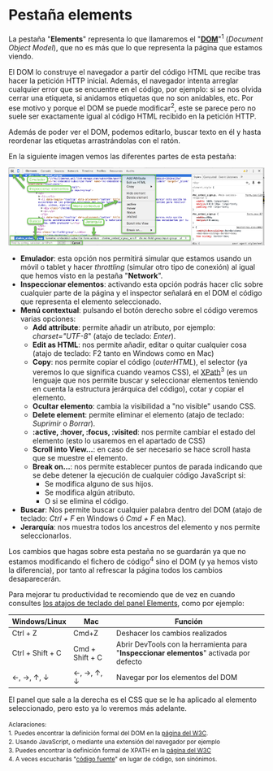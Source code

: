 # Pestaña elements

La pestaña "**Elements**" representa lo que llamaremos el "**[DOM](https://es.wikipedia.org/wiki/Document_Object_Model)**"<sup>1</sup> (*Document Object Model*), que no es más que lo que representa la página que estamos viendo.

El DOM lo construye el navegador a partir del código HTML que recibe tras hacer la petición HTTP inicial. Además, el navegador intenta arreglar cualquier error que se encuentre en el código, por ejemplo: si se nos olvida cerrar una etiqueta, si anidamos etiquetas que no son anidables, etc. Por ese motivo y porque el DOM se puede modificar<sup>2</sup>, este se parece pero no suele ser exactamente igual al código HTML recibido en la petición HTTP.

Además de poder ver el DOM, podemos editarlo, buscar texto en él y hasta reordenar las etiquetas arrastrándolas con el ratón.

En la siguiente imagen vemos las diferentes partes de esta pestaña:

[![](../images/pestana_elements_2.png)](../images/pestana_elements_2.png)

* **Emulador**: esta opción nos permitirá simular que estamos usando un móvil o tablet y hacer *throttling* (simular otro tipo de conexión) al igual que hemos visto en la pestaña "**Network**".
* **Inspeccionar elementos**: activando esta opción podrás hacer clic sobre cualquier parte de la página y el inspector señalará en el DOM el código que representa el elemento seleccionado.
* **Menú contextual**: pulsando el botón derecho sobre el código veremos varias opciones:
    * **Add attribute**: permite añadir un atributo, por ejemplo: *charset="UTF-8*" (atajo de teclado: *Enter*).
    * **Edit as HTML**: nos permite añadir, editar o quitar cualquier cosa (atajo de teclado: F2 tanto en Windows como en Mac)
    * **Copy**: nos permite copiar el código (*outerHTML*), el selector (ya veremos lo que significa cuando veamos CSS), el [XPath](https://es.wikipedia.org/wiki/XPath)<sup>3</sup> (es un lenguaje que nos permite buscar y seleccionar elementos teniendo en cuenta la estructura jerárquica del código), cotar y copiar el elemento.
    * **Ocultar elemento**: cambia la visibilidad a "no visible" usando CSS.
    * **Delete element**: permite eliminar el elemento (atajo de teclado: *Suprimir* o *Borrar*).
    * **:active, :hover, :focus, :visited**: nos permite cambiar el estado del elemento (esto lo usaremos en el apartado de CSS)
    * **Scroll into View...**: en caso de ser necesario se hace scroll hasta que se muestre el elemento.
    * **Break on...**: nos permite establecer puntos de parada indicando que se debe detener la ejecución de cualquier código JavaScript si:
        * Se modifica alguno de sus hijos.
        * Se modifica algún atributo. 
        * O si se elimina el código.
* **Buscar**: Nos permite buscar cualquier palabra dentro del DOM (atajo de teclado: *Ctrl + F* en Windows ó *Cmd + F* en Mac).
* **Jerarquía**: nos muestra todos los ancestros del elemento y nos permite seleccionarlos.

Los cambios que hagas sobre esta pestaña no se guardarán ya que no estamos modificando el fichero de código<sup>4</sup> sino el DOM (y ya hemos visto la diferencia), por tanto al refrescar la página todos los cambios desaparecerán.

Para mejorar tu productividad te recomiendo que de vez en cuando consultes [los atajos de teclado del panel Elements](https://developers.google.com/web/tools/chrome-devtools/iterate/inspect-styles/shortcuts#elements-1), como por ejemplo:

Windows/Linux   | Mac           | Función
----------------|---------------|---
Ctrl + Z        | Cmd+Z         | Deshacer los cambios realizados
Ctrl + Shift + C| Cmd + Shift  + C | Abrir DevTools con la herramienta para "**Inspeccionar elementos**" activada por defecto
&larr;, &rarr;, &uarr;, &darr; | &larr;, &rarr;, &uarr;, &darr; | Navegar por los elementos del DOM

El panel que sale a la derecha es el CSS que se le ha aplicado al elemento seleccionado, pero esto ya lo veremos más adelante.

<small>Aclaraciones:</small><br>
<small>1. Puedes encontrar la definición formal del DOM en la [página del W3C](https://www.w3.org/DOM/).</small><br>
<small>2. Usando JavaScript, o mediante una extensión del navegador por ejemplo</small><br>
<small>3. Puedes encontrar la definición formal de XPATH en la [página del W3C](https://www.w3.org/TR/xpath/)
</small><br>
<small>4. A veces escucharás "[código fuente](https://es.wikipedia.org/wiki/C%C3%B3digo_fuente)" en lugar de código, son sinónimos.
</small><br>